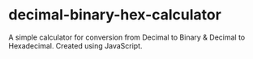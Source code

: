 # decimal-binary-hex-calculator
A simple calculator for conversion from Decimal to Binary &amp; Decimal to Hexadecimal. Created using JavaScript.
